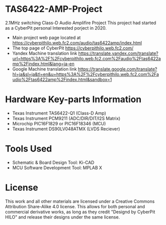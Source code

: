 # TAS6422-AMP-Project
2.1MHz switching Class-D Audio Amplifire Project
This project had started as a CyberPit personal Interested porject in 2020.

- Main project web page located at https://cyberpithilo.web.fc2.com/audio/tas6422amp/index.html
- The top page of CyberPit https://cyberpithilo.web.fc2.com/
- Yandex Machine translation link https://translate.yandex.com/translate?url=https%3A%2F%2Fcyberpithilo.web.fc2.com%2Faudio%2Ftas6422amp%2Findex.html&lang=ja-en
- Google Machine translation link https://translate.google.com/translate?hl=ja&sl=ja&tl=en&u=https%3A%2F%2Fcyberpithilo.web.fc2.com%2Faudio%2Ftas6422amp%2Findex.html&sandbox=1

# Hardware Key-parts Information

- Texas Instrument TAS6422-Q1 (Class-D Amp)
- Texas Instrument PCM9211 (ADC/DIR/DIT/I2S Matrix)
- Microchip PIC16F1829 or PIC16F18346 (MCU)
- Texas Instrument DS90LV048ATMX (LVDS Reciever)

# Tools Used
- Schematic & Board Design Tool: Ki-CAD
- MCU Software Development Tool: MPLAB X

# License
This work and all other materials are licensed under a Creative Commons Attribution Share-Alike 4.0 license. This allows for both personal and commercial derivative works, as long as they credit "Designd by CyberPit HILO" and release their designs under the same license.

